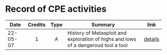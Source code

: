 # Record of CPE activities

|Date|Credits|Type|Summary|link|
|----|:-----:|:--:|-------|----|
|22-05-07|1|A|History of Metasploit and exploration of highs and lows of a dangeroud tool a tool|[details](cpe/darknet_diaries_metasploit.md)|